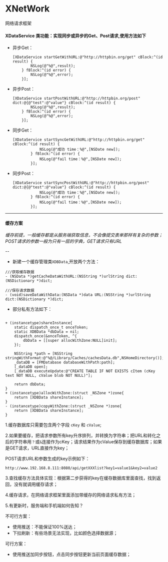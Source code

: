 # XNetWork
网络请求框架

#### XDataService 类功能：实现同步或异步的Get、Post请求,使用方法如下
* 异步Get：

	```
	[XDataService startGetWithURL:@"http://httpbin.org/get" cBlock:^(id result) {
	        NSLog(@"%@",result);
	    } fBlock:^(id error) {
	        NSLog(@"%@",error);
	    }];
	
	```

* 异步Post：

	```
	[XDataService startPostWithURL:@"http://httpbin.org/post" dict:@{@"test":@"value"} cBlock:^(id result) {
	        NSLog(@"%@",result);
	    } fBlock:^(id error) {
	        NSLog(@"%@",error);
	    }];
	```


* 同步Get：

	```
	[XDataService startSyncGetWithURL:@"http://httpbin.org/get" cBlock:^(id result) {
	            NSLog(@"成功 time：%@",[NSDate new]);
	        } fBlock:^(id error) {
	            NSLog(@"fail time：%@",[NSDate new]);
	        }];
	```

* 同步Post：

	```
	[XDataService startSyncPostWithURL:@"http://httpbin.org/post" dict:@{@"test":@"value"} cBlock:^(id result) {
	            NSLog(@"成功 time：%@",[NSDate new]);
	        } fBlock:^(id error) {
	            NSLog(@"fail time：%@",[NSDate new]);
	        }];
	```
	

---

#### 缓存方案

*缓存前提，一般缓存都是从服务端获取信息，不会像提交表单那样有复杂的参数；POST请求的参数一般为只有一层的字典，GET请求只有URL*

--

* 新建一个缓存管理类`XDBData`,开放两个方法：

```
///获取缓存数据
- (NSData *)getCacheDataWithURL:(NSString *)urlString dict:(NSDictionary *)dict;

///保存请求数据
- (void)saveDataWithData:(NSData *)data URL:(NSString *)urlString dict:(NSDictionary *)dict;

```

* 部分私有方法如下：

```

+ (instancetype)shareInstance{
    static dispatch_once_t onceToken;
    static XDBData *dbData = nil;
    dispatch_once(&onceToken, ^{
        dbData = [[super allocWithZone:NULL]init];
    });
    
    NSString *path = [NSString stringWithFormat:@"%@/Library/Caches/cachesData.db",NSHomeDirectory()];
    _dataDB = [FMDatabase databaseWithPath:path];
    [_dataDB open];
    [_dataDB executeUpdate:@"CREATE TABLE IF NOT EXISTS cItem (cKey text NOT NULL, cValue blob NOT NULL)"];
    
    return dbData;
}
+ (instancetype)allocWithZone:(struct _NSZone *)zone{
    return [XDBData shareInstance];
}
- (instancetype)copyWithZone:(struct _NSZone *)zone{
    return [XDBData shareInstance];
}

```

1.缓存数据库只需要包含两个字段 `cKey` 和 `cValue`;

2.如果要缓存，把请求参数所有key升序排列，并转换为字符串；把URL和转化之后的字符串用`？`或`&`连接作为cKey；请求结果作为cValue保存到缓存数据库；如果是GET请求，URL直接作为key；

POST请求URL和参数生成的key示例如下：

	http://www.192.168.8.111:8080/api/getXXXlist?key1=value1&key2=value2

3.查找缓存方法具体实现：根据第二步获得的key在缓存数据库里面查找，找到返回，没有就调用缓存请求；

4.缓存请求，在网络请求框架里面添加带缓存的网络请求私有方法；

5.有更新时，服务端和手机端如何告知？

不可行方案：

* 使用推送：不能保证100%送达；
* 下拉刷新：有些场景无法实现，比如颜色选择数据源；

可行方案：

* 使用推送加同步按钮，点击同步按钮更新当前页面缓存数据；
